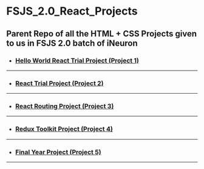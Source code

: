 # FSJS_2.0_React_Projects

## Parent Repo of all the HTML + CSS Projects given to us in FSJS 2.0 batch of iNeuron

- ### [Hello World React Trial Project (Project 1)](https://github.com/vyomPundhir/Hello_World_React_Trial)

---
- ### [React Trial Project (Project 2)](https://github.com/vyomPundhir/React_Trial_Project)

---
- ### [React Routing Project (Project 3)](https://github.com/vyomPundhir/React_Routing_Project)

---
- ### [Redux Toolkit Project (Project 4)](https://github.com/vyomPundhir/Redux_tool_kit_Project)

---
- ### [Final Year Project (Project 5)](https://github.com/vyomPundhir/Final_Year_Project)

---




